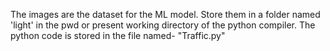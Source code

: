 The images are the dataset for the ML model. Store them in a folder named 'light' in the pwd or present working directory of the python compiler.
The python code is stored in the file named- "Traffic.py"

<!---
SudarshanaSRao/SudarshanaSRao is a ✨ special ✨ repository because its `README.md` (this file) appears on your GitHub profile.
You can click the Preview link to take a look at your changes.
--->

